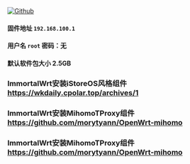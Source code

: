 [![Github](https://img.shields.io/badge/Release文件可在国内加速站下载-FC7C0D?logo=github&logoColor=fff&labelColor=000&style=for-the-badge)](https://wkdaily.cpolar.top/archives/1) 
#### 固件地址 `192.168.100.1`
#### 用户名 `root` 密码：无
#### 默认软件包大小 2.5GB 

### ImmortalWrt安装iStoreOS风格组件 <a href="https://wkdaily.cpolar.top/archives/1" target="_blank">https://wkdaily.cpolar.top/archives/1</a>

### ImmortalWrt安装MihomoTProxy组件  <a href="https://github.com/morytyann/OpenWrt-mihomo" target="_blank">https://github.com/morytyann/OpenWrt-mihomo</a> 

### ImmortalWrt安装MihomoTProxy组件  <a href="https://github.com/morytyann/OpenWrt-mihomo" target="_blank">https://github.com/morytyann/OpenWrt-mihomo</a> 
